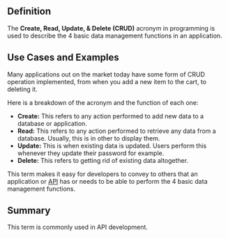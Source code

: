 ## Definition

The **Create, Read, Update, & Delete (CRUD)** acronym in programming is used to describe the 4 basic data management functions in an application.

## Use Cases and Examples
Many applications out on the market today have some form of CRUD operation implemented, from when you add a new item to the cart, to deleting it.

Here is a breakdown of the acronym and the function of each one:
- **Create:** This refers to any action performed to add new data to a database or application.
- **Read:** This refers to any action performed to retrieve any data from a database. Usually, this is in other to display them.
- **Update:** This is when existing data is updated. Users perform this whenever they update their password for example.
- **Delete:** This refers to getting rid of existing data altogether.

This term makes it easy for developers to convey to others that an application or [API](api.md) has or needs to be able to perform the 4 basic data management functions.

## Summary

This term is commonly used in API development.